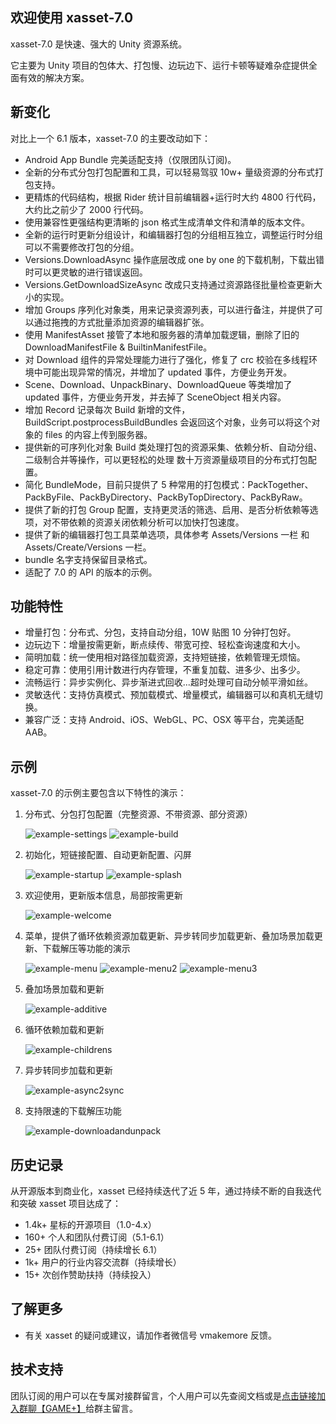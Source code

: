 ## 欢迎使用 xasset-7.0

xasset-7.0 是快速、强大的 Unity 资源系统。

它主要为 Unity 项目的包体大、打包慢、边玩边下、运行卡顿等疑难杂症提供全面有效的解决方案。

## 新变化

对比上一个 6.1 版本，xasset-7.0 的主要改动如下：

- Android App Bundle 完美适配支持（仅限团队订阅)。
- 全新的分布式分包打包配置和工具，可以轻易驾驭 10w+ 量级资源的分布式打包支持。
- 更精炼的代码结构，根据 Rider 统计目前编辑器+运行时大约 4800 行代码，大约比之前少了 2000 行代码。
- 使用兼容性更强结构更清晰的 json 格式生成清单文件和清单的版本文件。
- 全新的运行时更新分组设计，和编辑器打包的分组相互独立，调整运行时分组可以不需要修改打包的分组。
- Versions.DownloadAsync 操作底层改成 one by one 的下载机制，下载出错时可以更灵敏的进行错误返回。
- Versions.GetDownloadSizeAsync 改成只支持通过资源路径批量检查更新大小的实现。
- 增加 Groups 序列化对象类，用来记录资源列表，可以进行备注，并提供了可以通过拖拽的方式批量添加资源的编辑器扩张。
- 使用 ManifestAsset 接管了本地和服务器的清单加载逻辑，删除了旧的 DownloadManifestFile & BuiltinManifestFile。
- 对 Download 组件的异常处理能力进行了强化，修复了 crc 校验在多线程环境中可能出现异常的情况，并增加了 updated 事件，方便业务开发。
- Scene、Download、UnpackBinary、DownloadQueue 等类增加了 updated 事件，方便业务开发，并去掉了 SceneObject 相关内容。
- 增加 Record 记录每次 Build 新增的文件，BuildScript.postprocessBuildBundles 会返回这个对象，业务可以将这个对象的 files 的内容上传到服务器。
- 提供新的可序列化对象 Build 类处理打包的资源采集、依赖分析、自动分组、二级制合并等操作，可以更轻松的处理 数十万资源量级项目的分布式打包配置。
- 简化 BundleMode，目前只提供了 5 种常用的打包模式：PackTogether、PackByFile、PackByDirectory、PackByTopDirectory、PackByRaw。
- 提供了新的打包 Group 配置，支持更灵活的筛选、启用、是否分析依赖等选项，对不带依赖的资源关闭依赖分析可以加快打包速度。
- 提供了新的编辑器打包工具菜单选项，具体参考 Assets/Versions 一栏 和 Assets/Create/Versions 一栏。
- bundle 名字支持保留目录格式。
- 适配了 7.0 的 API 的版本的示例。

## 功能特性

- 增量打包：分布式、分包，支持自动分组，10W 贴图 10 分钟打包好。
- 边玩边下：增量按需更新，断点续传、带宽可控、轻松查询速度和大小。
- 简明加载：统一使用相对路径加载资源，支持短链接，依赖管理无烦恼。
- 稳定可靠：使用引用计数进行内存管理，不重复加载、进多少、出多少。
- 流畅运行：异步实例化、异步渐进式回收...超时处理可自动分帧平滑如丝。
- 灵敏迭代：支持仿真模式、预加载模式、增量模式，编辑器可以和真机无缝切换。
- 兼容广泛：支持 Android、iOS、WebGL、PC、OSX 等平台，完美适配 AAB。

## 示例

xasset-7.0 的示例主要包含以下特性的演示：

1. 分布式、分包打包配置（完整资源、不带资源、部分资源）

   ![example-settings](res/example-settings.png)
   ![example-build](res/example-build.png)

2. 初始化，短链接配置、自动更新配置、闪屏

   ![example-startup](res/example-startup.png) 
   ![example-splash](res/example-splash.png)

3. 欢迎使用，更新版本信息，局部按需更新

   ![example-welcome](res/example-welcome.png)
   
4. 菜单，提供了循环依赖资源加载更新、异步转同步加载更新、叠加场景加载更新、下载解压等功能的演示

   ![example-menu](res/example-menu.png)
   ![example-menu2](res/example-menu2.png)
   ![example-menu3](res/example-menu3.png)

5. 叠加场景加载和更新

   ![example-additive](res/example-additive.png)

6. 循环依赖加载和更新

   ![example-childrens](res/example-childrens.png)

7. 异步转同步加载和更新

   ![example-async2sync](res/example-async2sync.png)

8. 支持限速的下载解压功能

   ![example-downloadandunpack](res/example-downloadandunpack.png)

## 历史记录

从开源版本到商业化，xasset 已经持续迭代了近 5 年，通过持续不断的自我迭代和突破 xasset 项目达成了：

- 1.4k+ 星标的开源项目（1.0-4.x）
- 160+ 个人和团队付费订阅（5.1-6.1）
- 25+ 团队付费订阅（持续增长 6.1）
- 1k+ 用户的行业内容交流群（持续增长）
- 15+ 次创作赞助扶持（持续投入）

## 了解更多

- 有关 xasset 的疑问或建议，请加作者微信号 vmakemore 反馈。

## 技术支持

团队订阅的用户可以在专属对接群留言，个人用户可以先查阅文档或是[点击链接加入群聊【GAME+】](https://jq.qq.com/?_wv=1027&k=7DpHQNhb)给群主留言。
